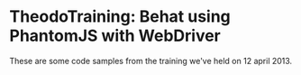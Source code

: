 TheodoTraining: Behat using PhantomJS with WebDriver
=====================================================

These are some code samples from the training we've held on 12 april 2013.
